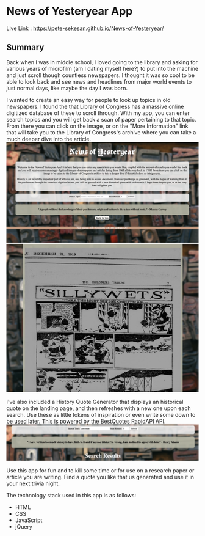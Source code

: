  # News of Yesteryear App
Live Link : https://pete-sekesan.github.io/News-of-Yesteryear/

## Summary
Back when I was in middle school, I loved going to the library and asking for various years of microfilm (am I dating myself here?) to put into the machine and just scroll though countless newspapers. I thought it was so cool to be able to look back and see news and headlines from major world events to just normal days, like maybe the day I was born. 

I wanted to create an easy way for people to look up topics in old newspapers. I found the that Library of Congress has a massive online digitized database of these to scroll through. With my app, you can enter search topics and you will get back a scan of paper pertaining to that topic. From there you can click on the image, or on the "More Information" link that will take you to the Library of Congress's archive where you can take a much deeper dive into the article.
![Landing Page](/images/readme-images/noy-landing-page.png)
![Search Result](/images/readme-images/noy-search-result.png)

I've also included a History Quote Generator that displays an historical quote on the landing page, and then refreshes with a new one upon each search. Use these as little tokens of inspiration or even write some down to be used later. This is powered by the BestQuotes RapidAPI API.
![Quote Field](/images/readme-images/noy-quote.png)

Use this app for fun and to kill some time or for use on a research paper or article you are writing. Find a quote you like that us generated and use it in your next trivia night. 

The technology stack used in this app is as follows:
* HTML
* CSS
* JavaScript
* jQuery





